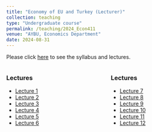 ```yaml
---
title: "Economy of EU and Turkey (Lecturer)"
collection: teaching
type: "Undergraduate course"
permalink: /teaching/2024_Econ411
venue: "AYBU, Economics Department"
date: 2024-08-31
---
```

Please click [here](https://makyuzmert.github.io/teaching/2024_Econ411) to see the syllabus and lectures.

<div style="display: flex; justify-content: space-between;">
  <!-- Left Column (Lectures) -->
  <div style="width: 45%; padding-right: 10px;">
    <h3>Lectures</h3>
    <ul>
      <li><a href="/files/ECON411/The_Economy_of_EU_and_Turkey_L1.pdf">Lecture 1</a></li>
      <li><a href="/files/ECON411/The_Economy_of_EU_and_Turkey_L2.pdf">Lecture 2</a></li>
      <li><a href="/files/ECON411/The_Economy_of_EU_and_Turkey_L3.pdf">Lecture 3</a></li>
      <li><a href="/files/ECON411/The_Economy_of_EU_and_Turkey_L4.pdf">Lecture 4</a></li>
      <li><a href="/files/ECON411/The_Economy_of_EU_and_Turkey_L5.pdf">Lecture 5</a></li>
      <li><a href="/files/ECON411/The_Economy_of_EU_and_Turkey_L1.pdf">Lecture 6</a></li>
    </ul>
  </div>

  <!-- Right Column (lectures) -->
  <div style="width: 45%; padding-left: 10px;">
    <h3>Lectures</h3>
    <ul>
      <li><a href="/files/ECON411/The_Economy_of_EU_and_Turkey_L7.pdf">Lecture 7</a></li>
      <li><a href="/files/ECON411/The_Economy_of_EU_and_Turkey_L8.pdf">Lecture 8</a></li>
      <li><a href="/files/ECON411/The_Economy_of_EU_and_Turkey_L9.pdf">Lecture 9</a></li>
      <li><a href="/files/ECON411/The_Economy_of_EU_and_Turkey_L10.pdf">Lecture 10</a></li>
      <li><a href="/files/ECON411/The_Economy_of_EU_and_Turkey_L11.pdf">Lecture 11</a></li>
      <li><a href="/files/ECON411/The_Economy_of_EU_and_Turkey_L12.pdf">Lecture 12</a></li>
    </ul>
  </div>
